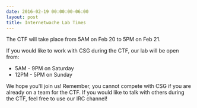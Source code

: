 ```yaml
---
date: 2016-02-19 00:00:00-06:00
layout: post
title: Internetwache Lab Times
---
```


The CTF will take place from 5AM on Feb 20 to 5PM on Feb 21.

If you would like to work with CSG during the CTF, our lab will be open from:

-   5AM - 9PM on Saturday
-   12PM - 5PM on Sunday

We hope you'll join us! Remember, you cannot compete with CSG if you are already on a team for the CTF. If you would like to talk with others during the CTF, feel free to use our IRC channel!
